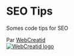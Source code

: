 # SEO Tips
Somes code tips for SEO

Par [WebCreatid](http://webcreatid.com)  
[![WebCreatid logo](http://webcreatid.com/wp-content/uploads/2016/03/logo-big.png "WebCreatid - Web Development & Solutions")](http://webcreatid.com)
